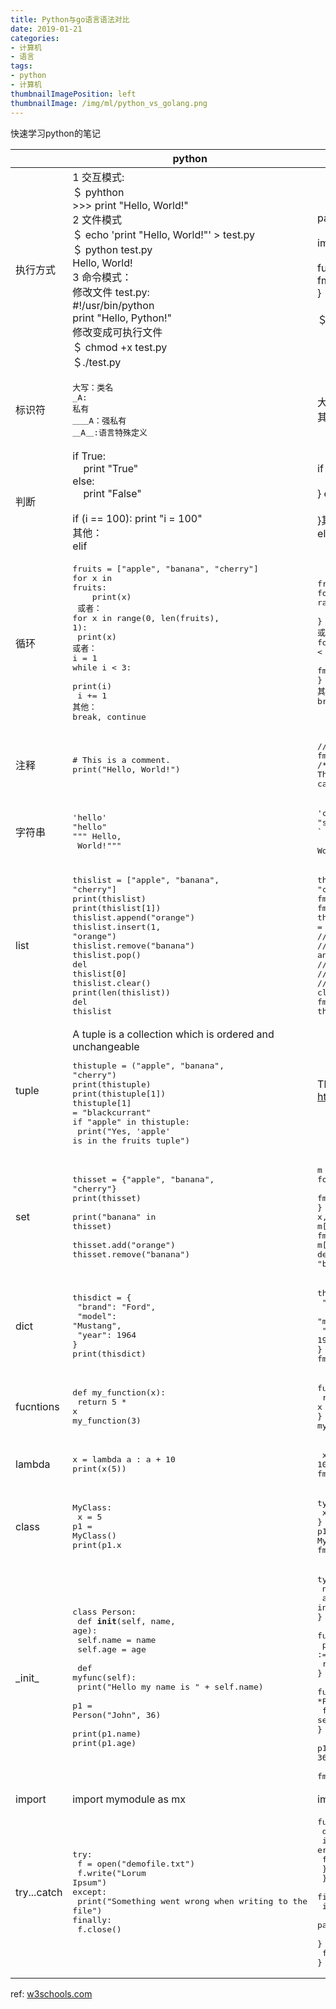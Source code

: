 ```yaml
---
title: Python与go语言语法对比
date: 2019-01-21
categories:
- 计算机
- 语言
tags:
- python
- 计算机
thumbnailImagePosition: left
thumbnailImage: /img/ml/python_vs_golang.png
---
```


快速学习python的笔记
<!--more-->

|      | python                                                       | go   |
| ---- | ------------------------------------------------------------ | ---- |
|执行方式      | 1 交互模式: <br/>＄ pyhthon<br/> >>> print "Hello, World!"<br/> 2 文件模式<br /> ＄ echo 'print "Hello, World!"' > test.py<br/>＄ python test.py<br/>Hello, World!<br/>3 命令模式：<br/> 修改文件 test.py:<br/>#!/usr/bin/python<br/>print "Hello, Python!"<br/>修改变成可执行文件<br/>＄  chmod +x test.py<br/>＄./test.py | package main<br/><br/>import "fmt"<br/><br/>func main() {<br/>	fmt.Println("Hello, World!":<br/>}<br/><br/>＄  go run     |
| 标识符 | <pre>大写：类名<br />_A: 私有<br />＿＿A：强私有<br />＿A＿:语言特殊定义 </pre>| 大写：公共标识符<br />其他：私有标识符 |
| 判断     |if True:<br/>&nbsp;&nbsp;&nbsp;&nbsp;print "True"<br/>else:<br/>&nbsp;&nbsp;&nbsp;&nbsp;print "False"   <br/>    <br/>if (i == 100): print "i = 100" <br/>其他：<br/>elif|if true {<br/>&nbsp;&nbsp;&nbsp;&nbsp;fmt.Println("True")<br/>} else {<br/>&nbsp;&nbsp;&nbsp;fmt.Println("False")<br/>}其他：<br/>else if|
| 循环     | <pre>fruits = \["apple", "banana", "cherry"\]<br/>for x in fruits:<br/>&nbsp;&nbsp;&nbsp;&nbsp;print(x)<br/> 或者：<br/>for x in range(0, len(fruits), 1):<br/>    print(x)   <br/>或者：<br/>i = 1<br/>while i < 3:<br/>    print(i)<br/>    i += 1<br/>其他：<br/>break, continue</pre>                                                            |<pre>fruits := []string{"apple", "banana", "cherry"}<br/>for _, x := range fruits {<br/>&nbsp;&nbsp;&nbsp;&nbsp;fmt.Println(x)<br/>}<br/>或者：<br>for i:= 0; i < len(fruits); i++ {<br/>    fmt.Println(fruits[i]);<br/>}<br/>其他：<br/>break, continue</pre>|
|注释    |<pre># This is a comment.<br/>print("Hello, World!")</pre>|<pre>// This is a comment.<br/>fmt.Println("Hello, World!")<br/>/* This comment <br/>can cross multiple lines. */</pre>      |
|字符串      | <pre>'hello'<br/>"hello"<br/>""" Hello,<br/>   World!"""</pre>|<pre>'c' // character<br/>"string"<br/>\` Hello,<br/>   World!\`</pre>      |
|list      |<pre>thislist = ["apple", "banana", "cherry"]<br/>print(thislist)<br/>print(thislist[1])<br/>thislist.append("orange")<br/>thislist.insert(1, "orange")<br/>thislist.remove("banana")<br/>thislist.pop()<br/>del thislist[0]<br/>thislist.clear() <br/>print(len(thislist))<br/>del thislist                                                             |<pre>thislist := string{"apple", "banana", "cherry"}<br/>fmt.Println(thislist)<br/>fmt.Println(thislist[1])<br/>thislist = thislist.append("orange")<br/>// no simple operation for insert<br/>// and remove<br/>// and pop<br/>// and delete<br/>// and clear<br/>fmt.Println(len(thislist))<br/>thislist = nil</pre>      |
|tuple      |A tuple is a collection which is ordered and unchangeable<br/><pre>thistuple = ("apple", "banana", "cherry")<br/>print(thistuple) <br/>print(thistuple[1])<br/>thistuple[1] = "blackcurrant"<br/>if "apple" in thistuple:<br/>  print("Yes, 'apple' is in the fruits tuple")                                                             | There is no tuple in go, but how about https://github.com/kmanley/golang-tuple     |
| set     |  <pre>thisset = {"apple", "banana", "cherry"}<br/>print(thisset)<br/><br/>print("banana" in thisset)<br/><br/>thisset.add("orange")<br/>thisset.remove("banana")</pre>| <pre>m := map[string]bool<br>for _, x := range m {<br/>   fmt.Println(x)<br/>}<br/>x, ok := m["banana"]<br>fmt.Println(ok)<br>m["orange"]=true<br/>delete(m, "banana")</pre>     |
| dict   | <pre>thisdict =	{<br/>  "brand": "Ford",<br/>  "model": "Mustang",<br/>  "year": 1964<br/>}<br/>print(thisdict)                </pre>                                             | <pre>thisdict :=  map[string]string{<br/>  "brand": "Ford",<br/>  "model": "Mustang",<br/>  "year": 1964,<br/>}<br/>fmt.Println(thisdict)</pre>       |
| fucntions     |<pre>def my_function(x):<br/> return 5 * x<br/>my_function(3)</pre>                                                         |<pre>func my_function(x float64) float64 {<br/>  return 5 * x<br/>}<br/>my_function(3)</pre>       |
| lambda     | <pre>x = lambda a : a + 10<br/>print(x(5))     </pre>                                                        | <pre> x := func(a int) int { return a + 10}<br/>fmt.Println(x(5))     |
|class      | <pre>MyClass:<br/>  x = 5<br/>p1 = MyClass()<br/>print(p1.x</pre>                                                             |<pre>type MyClass struct {<br/>  x int<br/>}<br>p1 := MyClass{5}<br/>fmt.Println(p1.x)</pre>      |
|\_init\_ | <pre>class Person:<br/>   def __init__(self, name, age):<br/>     self.name = name<br/>     self.age = age<br/><br/>  def myfunc(self):<br/>    print("Hello my name is " + self.name)<br/><br/>p1 = Person("John", 36)<br/><br/>print(p1.name)<br/>print(p1.age)</pre> |<pre>type Person struct {<br/>  name string<br/>  age int<br/>}<br/><br/>func NewPerson(name string, age int) *Person {<br/>  p := &Person{name, age}<br/>  return p<br/>}<br/><br/>func (self *Person) myfunc() {<br/>  fmt.Println("Hello my name is " + self.name)<br/>}</br></br>p1 := NewPerson("John", 36)<br/><br/>fmt.Println(p1.name, p1.age)</pre> |
|import | import mymodule as mx |import mx "mymodule" |
|try...catch | <pre>try:<br/>  f = open("demofile.txt")<br/>  f.write("Lorum Ipsum")<br/>except:<br/>  print("Something went wrong when writing to the file")<br/>finally:<br/>  f.close()</pre> |<pre>func main() {<br/>  defer func(){ <br/>        if err:=recover();err!=nil{<br/>            fmt.Println(err) <br/>       }<br/>  }()<br/>  file, err := os.Open("demofile.txt")<br/>  if err != nil {<br/>    panic(errors.New("Someting went wrong when writing to the file"))<br/>  }<br/>  file.WriteString("Lorum Ipsum")<br/>}</pre>|

ref: [w3schools.com](https://www.w3schools.com/python/python_getstarted.asp)